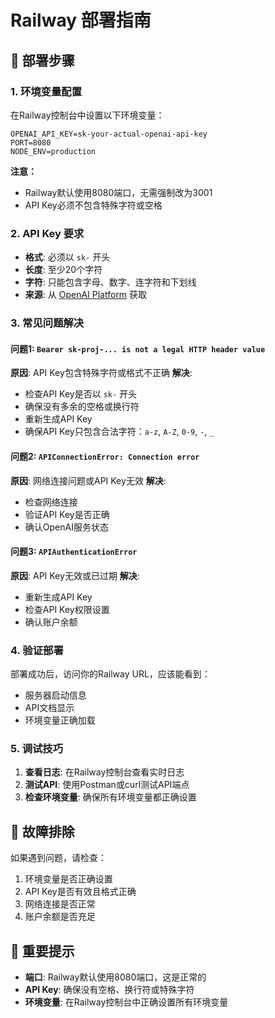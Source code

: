 # Railway 部署指南

## 🚀 部署步骤

### 1. 环境变量配置

在Railway控制台中设置以下环境变量：

```
OPENAI_API_KEY=sk-your-actual-openai-api-key
PORT=8080
NODE_ENV=production
```

**注意：**
- Railway默认使用8080端口，无需强制改为3001
- API Key必须不包含特殊字符或空格

### 2. API Key 要求

- **格式**: 必须以 `sk-` 开头
- **长度**: 至少20个字符
- **字符**: 只能包含字母、数字、连字符和下划线
- **来源**: 从 [OpenAI Platform](https://platform.openai.com/api-keys) 获取

### 3. 常见问题解决

#### 问题1: `Bearer sk-proj-... is not a legal HTTP header value`
**原因**: API Key包含特殊字符或格式不正确
**解决**: 
- 检查API Key是否以 `sk-` 开头
- 确保没有多余的空格或换行符
- 重新生成API Key
- 确保API Key只包含合法字符：`a-z`, `A-Z`, `0-9`, `-`, `_`

#### 问题2: `APIConnectionError: Connection error`
**原因**: 网络连接问题或API Key无效
**解决**:
- 检查网络连接
- 验证API Key是否正确
- 确认OpenAI服务状态

#### 问题3: `APIAuthenticationError`
**原因**: API Key无效或已过期
**解决**:
- 重新生成API Key
- 检查API Key权限设置
- 确认账户余额

### 4. 验证部署

部署成功后，访问你的Railway URL，应该能看到：
- 服务器启动信息
- API文档显示
- 环境变量正确加载

### 5. 调试技巧

1. **查看日志**: 在Railway控制台查看实时日志
2. **测试API**: 使用Postman或curl测试API端点
3. **检查环境变量**: 确保所有环境变量都正确设置

## 🔧 故障排除

如果遇到问题，请检查：
1. 环境变量是否正确设置
2. API Key是否有效且格式正确
3. 网络连接是否正常
4. 账户余额是否充足

## 📝 重要提示

- **端口**: Railway默认使用8080端口，这是正常的
- **API Key**: 确保没有空格、换行符或特殊字符
- **环境变量**: 在Railway控制台中正确设置所有环境变量 